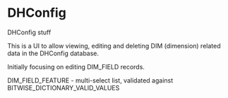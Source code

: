 # DHConfig
DHConfig stuff

This is a UI to allow viewing, editing and deleting DIM (dimension) related data in the DHConfig database. 

Initially focusing on editing DIM_FIELD records. 

DIM_FIELD_FEATURE - multi-select list, validated against BITWISE_DICTIONARY_VALID_VALUES

